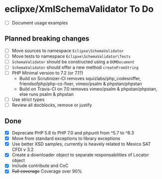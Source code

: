 # eclipxe/XmlSchemaValidator To Do

- [ ] Document usage examples

## Planned breaking changes

- [ ] Move sources to namespace `Eclipxe\SchemaValidator`
- [ ] Move tests to namespace `Eclipxe\SchemaValidator\Tests`
- [ ] `SchemaValidator` should be constructed using a `DOMDocument`
- [ ] `SchemaValidator` should offer a new method `createFromString`
- [ ] PHP Minimal version to 7.2 (or 7.1?)
    - Build on Scrutinizer-CI removes squizlabs/php_codesniffer, friendsofphp/php-cs-fixer, vimeo/psalm & phpstan/phpstan
    - Build on Travis-CI on 7.0 removes vimeo/psalm & phpstan/phpstan, else runs psalm & phpstan  
- [ ] Use strict types
- [ ] Review all docblocks, remove or justify

## Done

- [X] Deprecate PHP 5.6 to PHP 7.0 and phpunit from ^5.7 to ^6.3
- [X] Move from standard exceptions to library exceptions
- [X] Use better XSD samples, currently is heavely related to Mexico SAT CFDI v 3.2
- [X] Create a downloader object to separate responsabilities of Locator object
- [X] Include contribute and CoC
- [X] ~~Full coverage~~ Coverage over 90%

